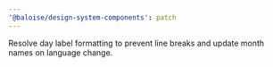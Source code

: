 ```yaml
---
'@baloise/design-system-components': patch
---
```


Resolve day label formatting to prevent line breaks and update month names on language change.

